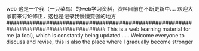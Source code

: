 web
这是一个我（一只菜鸟）的web学习资料，资料目前在不断更新中....
欢迎大家前来讨论修正，这也是记录我慢慢变强的地方
######################################################################################
This is a web learning material for me (a fool), which is constantly being updated .....
Welcome everyone to discuss and revise, this is also the place where I gradually become stronger
